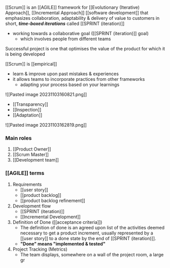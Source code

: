 [[Scrum]] is an [[AGILE]] framework for [[Evolutionary (Iterative) Approach]], [[Incremental Approach]] [[software development]] that emphasizes collaboration, adaptability & delivery of value to customers in short, ***time-boxed iterations*** called [[SPRINT (iteration)]]
- working towards a collaborative goal ([[SPRINT (iteration)]] goal)
	- which involves people from different teams

Successful project is one that optimises the value of the product for which it is being developed

[[Scrum]] is [[empirical]]
- learn & improve upon past mistakes & experiences
- it allows teams to incorporate practices from other frameworks
	- adapting your process based on your learnings

![[Pasted image 20231103160821.png]]
- [[Transparency]]
- [[Inspection]]
- [[Adaptation]]

![[Pasted image 20231103162819.png]]
### Main roles
1. [[Product Owner]]
2. [[Scrum Master]]
3. [[Development team]]

### [[AGILE]] terms
1. Requirements
	- [[user story]]
	- [[product backlog]]
	- [[product backlog refinement]]
2. Development flow
	- [[SPRINT (iteration)]]
	- [[Incremental Development]]
3. Definition of Done ([[acceptance criteria]])
	- The definition of done is an agreed upon list of the activities deemed necessary to get a product increment, usually represented by a [[user story]] to a done state by the end of [[SPRINT (iteration)]]. 
	- **"Done" means "implemented & tested"**
4. Project Tracking (Metrics)
	- The team displays, somewhere on a wall of the project room, a large gr